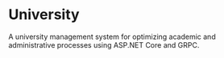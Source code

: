 # University
A university management system for optimizing academic and administrative processes using ASP.NET Core and GRPC.
